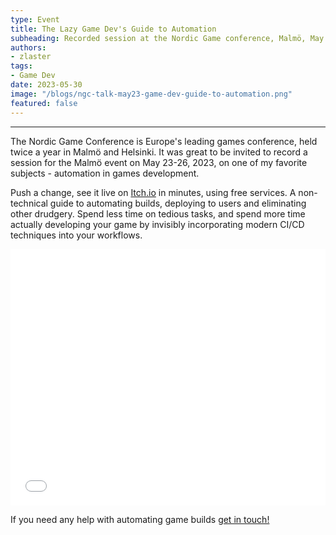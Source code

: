```yaml
---
type: Event
title: The Lazy Game Dev's Guide to Automation
subheading: Recorded session at the Nordic Game conference, Malmö, May 2023
authors:
- zlaster
tags:
- Game Dev
date: 2023-05-30
image: "/blogs/ngc-talk-may23-game-dev-guide-to-automation.png"
featured: false
---
```


<script>
    import Admonition from '$lib/posts/admonition.svelte'
</script>

---

The Nordic Game Conference is Europe's leading games conference, held twice a year in Malmö and Helsinki. It was great to be invited to record a session for the Malmö event on May 23-26, 2023, on one of my favorite subjects - automation in games development.

Push a change, see it live on [Itch.io](http://itch.io/) in minutes, using free services. A non-technical guide to automating builds, deploying to users and eliminating other drudgery. Spend less time on tedious tasks, and spend more time actually developing your game by invisibly incorporating modern CI/CD techniques into your workflows.

<iframe width="100%" height="410" src="[https://www.youtube.com/embed/ENUW04uvuUY](https://www.youtube.com/embed/ENUW04uvuUY)" title="YouTube video player" frameborder="0" allow="accelerometer; autoplay; clipboard-write; encrypted-media; gyroscope; picture-in-picture; web-share" allowfullscreen></iframe>

If you need any help with automating game builds [get in touch!](https://verifa.io/contact/)